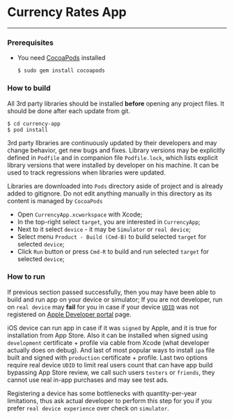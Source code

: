 # Currency Rates App
----------------

###  Prerequisites 

- You need [CocoaPods](https://guides.cocoapods.org/using/getting-started.html#installation) installed
    ```terminal
    $ sudo gem install cocoapods
    ```

### How to build

All 3rd party libraries should be installed **before** opening any project files. It should be done after each update from git. 
```terminal
$ cd currency-app
$ pod install
```

3rd party lIbraries are continuously updated by their developers and may change behavior, get new bugs and fixes. Library versions may be explicitly defined in `Podfile` and in companion file `Podfile.lock`, which lists explicit library versions that were installed by developer on his machine. It can be used to track regressions when libraries were updated.

Libraries are downloaded into `Pods` directory aside of project and is already added to gitignore. Do not edit anything manually in this directory as its content is managed by `CocoaPods`

- Open `CurrencyApp.xcworkspace` with Xcode;
- In the top-right select `target`, you are interested in `CurrencyApp`;
- Next to it select `device` - it may be `Simulator` or `real device`;
- Select menu `Product - Build (Cmd-B)` to build selected `target` for selected `device`;
- Click `Run` button or press `Cmd-R` to build and run selected `target` for selected `device`;

### How to run

If previous section passed successfully, then you may have been able to build and run app on your device or simulator;
If you are not developer, run on `real device` may **fail** for you in case if your device [`UDID`](http://whatsmyudid.com/) was not registered on [Apple Developer portal](https://developer.apple.com) page. 

iOS device can run app in case if it was `signed` by Apple, and it is true for installation from App Store. Also it can be installed when signed using `development` certificate + profile via cable from Xcode (what developer actually does on debug). And last of most popular ways to install `ipa` file built and signed with `production` certificate + profile. Last two options require real device `UDID` to limit real users count that can have app build bypassing App Store review, we call such users `testers` or `friends`, they cannot use real in-app purchases and may see test ads.

Registering a device has some bottlenecks with quantity-per-year limitations, thus ask actual developer to perform this step for you if you prefer `real device experience` over check on `simulator`.
